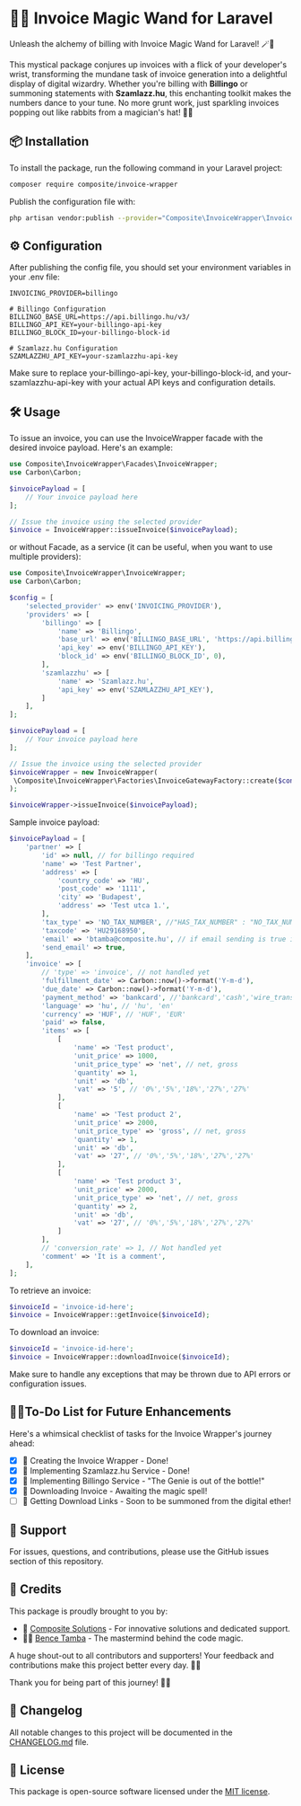 # 🧾✨ Invoice Magic Wand for Laravel

Unleash the alchemy of billing with Invoice Magic Wand for Laravel! 🪄📜

This mystical package conjures up invoices with a flick of your developer's wrist, transforming the mundane task of invoice generation into a delightful display of digital wizardry. Whether you're billing with **Billingo** or summoning statements with **Szamlazz.hu**, this enchanting toolkit makes the numbers dance to your tune. No more grunt work, just sparkling invoices popping out like rabbits from a magician's hat! 🐇💫

## 📦 Installation

To install the package, run the following command in your Laravel project:

```bash
composer require composite/invoice-wrapper
```
Publish the configuration file with:

```bash
php artisan vendor:publish --provider="Composite\InvoiceWrapper\InvoiceWrapperServiceProvider"
```

## ⚙️ Configuration
After publishing the config file, you should set your environment variables in your .env file:
```dotenv
INVOICING_PROVIDER=billingo

# Billingo Configuration
BILLINGO_BASE_URL=https://api.billingo.hu/v3/
BILLINGO_API_KEY=your-billingo-api-key
BILLINGO_BLOCK_ID=your-billingo-block-id

# Szamlazz.hu Configuration
SZAMLAZZHU_API_KEY=your-szamlazzhu-api-key
```
Make sure to replace your-billingo-api-key, your-billingo-block-id, and your-szamlazzhu-api-key with your actual API keys and configuration details.

## 🛠 Usage
To issue an invoice, you can use the InvoiceWrapper facade with the desired invoice payload. Here's an example:

```php
use Composite\InvoiceWrapper\Facades\InvoiceWrapper;
use Carbon\Carbon;

$invoicePayload = [
    // Your invoice payload here
];

// Issue the invoice using the selected provider
$invoice = InvoiceWrapper::issueInvoice($invoicePayload);
```

or without Facade, as a service (it can be useful, when you want to use multiple providers):

```php
use Composite\InvoiceWrapper\InvoiceWrapper;
use Carbon\Carbon;

$config = [
    'selected_provider' => env('INVOICING_PROVIDER'),
    'providers' => [
        'billingo' => [
            'name' => 'Billingo',
            'base_url' => env('BILLINGO_BASE_URL', 'https://api.billingo.hu/v3/'),
            'api_key' => env('BILLINGO_API_KEY'),
            'block_id' => env('BILLINGO_BLOCK_ID', 0),
        ],
        'szamlazzhu' => [
            'name' => 'Szamlazz.hu',
            'api_key' => env('SZAMLAZZHU_API_KEY'),
        ]
    ],
];

$invoicePayload = [
    // Your invoice payload here
];

// Issue the invoice using the selected provider
$invoiceWrapper = new InvoiceWrapper(
 \Composite\InvoiceWrapper\Factories\InvoiceGatewayFactory::create($config)
);

$invoiceWrapper->issueInvoice($invoicePayload);
```

Sample invoice payload:

```php
$invoicePayload = [
    'partner' => [
        'id' => null, // for billingo required
        'name' => 'Test Partner',
        'address' => [
            'country_code' => 'HU',
            'post_code' => '1111',
            'city' => 'Budapest',
            'address' => 'Test utca 1.',
        ],
        'tax_type' => 'NO_TAX_NUMBER', //"HAS_TAX_NUMBER" : "NO_TAX_NUMBER",
        'taxcode' => 'HU29168950',
        'email' => 'btamba@composite.hu', // if email sending is true it is required
        'send_email' => true,
    ],
    'invoice' => [
        // 'type' => 'invoice', // not handled yet
        'fulfillment_date' => Carbon::now()->format('Y-m-d'),
        'due_date' => Carbon::now()->format('Y-m-d'),
        'payment_method' => 'bankcard', //'bankcard','cash','wire_transfer','cash_on_delivery','paypal','szep_card',
        'language' => 'hu', // 'hu', 'en'
        'currency' => 'HUF', // 'HUF', 'EUR'
        'paid' => false,
        'items' => [
            [
                'name' => 'Test product',
                'unit_price' => 1000,
                'unit_price_type' => 'net', // net, gross
                'quantity' => 1,
                'unit' => 'db',
                'vat' => '5', // '0%','5%','18%','27%','27%'
            ],
            [
                'name' => 'Test product 2',
                'unit_price' => 2000,
                'unit_price_type' => 'gross', // net, gross
                'quantity' => 1,
                'unit' => 'db',
                'vat' => '27', // '0%','5%','18%','27%','27%'
            ],
            [
                'name' => 'Test product 3',
                'unit_price' => 2000,
                'unit_price_type' => 'net', // net, gross
                'quantity' => 2,
                'unit' => 'db',
                'vat' => '27', // '0%','5%','18%','27%','27%'
            ]
        ],
        // 'conversion_rate' => 1, // Not handled yet
        'comment' => 'It is a comment',
    ],
];
```

To retrieve an invoice:

```php
$invoiceId = 'invoice-id-here';
$invoice = InvoiceWrapper::getInvoice($invoiceId);
```

To download an invoice:

```php
$invoiceId = 'invoice-id-here';
$invoice = InvoiceWrapper::downloadInvoice($invoiceId);
```

Make sure to handle any exceptions that may be thrown due to API errors or configuration issues.

## 📝✨To-Do List for Future Enhancements
Here's a whimsical checklist of tasks for the Invoice Wrapper's journey ahead:

- [x] 🧙‍️ Creating the Invoice Wrapper - Done!
- [x] 🧞‍ Implementing Szamlazz.hu Service - Done!
- [x] 🧞‍ Implementing Billingo Service - "The Genie is out of the bottle!"
- [x] 📩 Downloading Invoice - Awaiting the magic spell!
- [ ] 🔗 Getting Download Links - Soon to be summoned from the digital ether!

## 🤝 Support
For issues, questions, and contributions, please use the GitHub issues section of this repository.

## 🌟 Credits
This package is proudly brought to you by:

- 🏢 [Composite Solutions](https://github.com/Composite-Solutions) - For innovative solutions and dedicated support.
- 👨‍💻 [Bence Tamba](https://github.com/tambabence) - The mastermind behind the code magic.

A huge shout-out to all contributors and supporters! Your feedback and contributions make this project better every day. 🚀🙌

Thank you for being part of this journey! 🎉👏

## 📜 Changelog
All notable changes to this project will be documented in the [CHANGELOG.md](CHANGELOG.md) file.

## 📜 License
This package is open-source software licensed under the [MIT license](https://opensource.org/licenses/MIT).
